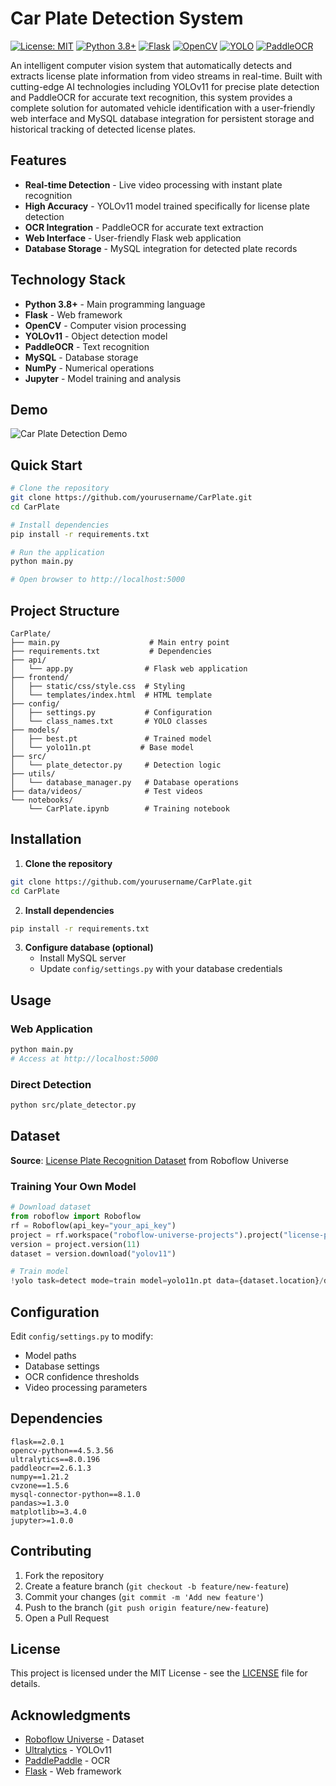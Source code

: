 # Car Plate Detection System

[![License: MIT](https://img.shields.io/badge/License-MIT-yellow.svg)](https://opensource.org/licenses/MIT)
[![Python 3.8+](https://img.shields.io/badge/python-3.8+-blue.svg)](https://www.python.org/downloads/)
[![Flask](https://img.shields.io/badge/Flask-2.0.1-000000.svg)](https://flask.palletsprojects.com/)
[![OpenCV](https://img.shields.io/badge/OpenCV-4.5.3-5C3EE8.svg)](https://opencv.org/)
[![YOLO](https://img.shields.io/badge/YOLO-8.0.196-00FFFF.svg)](https://github.com/ultralytics/ultralytics)
[![PaddleOCR](https://img.shields.io/badge/PaddleOCR-2.6.1-FF6B35.svg)](https://github.com/PaddlePaddle/PaddleOCR)

An intelligent computer vision system that automatically detects and extracts license plate information from video streams in real-time. Built with cutting-edge AI technologies including YOLOv11 for precise plate detection and PaddleOCR for accurate text recognition, this system provides a complete solution for automated vehicle identification with a user-friendly web interface and MySQL database integration for persistent storage and historical tracking of detected license plates.

## Features

- **Real-time Detection** - Live video processing with instant plate recognition
- **High Accuracy** - YOLOv11 model trained specifically for license plate detection
- **OCR Integration** - PaddleOCR for accurate text extraction
- **Web Interface** - User-friendly Flask web application
- **Database Storage** - MySQL integration for detected plate records

## Technology Stack

- **Python 3.8+** - Main programming language
- **Flask** - Web framework
- **OpenCV** - Computer vision processing
- **YOLOv11** - Object detection model
- **PaddleOCR** - Text recognition
- **MySQL** - Database storage
- **NumPy** - Numerical operations
- **Jupyter** - Model training and analysis

## Demo

![Car Plate Detection Demo](video/video.gif)

## Quick Start

```bash
# Clone the repository
git clone https://github.com/yourusername/CarPlate.git
cd CarPlate

# Install dependencies
pip install -r requirements.txt

# Run the application
python main.py

# Open browser to http://localhost:5000
```

## Project Structure

```
CarPlate/
├── main.py                    # Main entry point
├── requirements.txt           # Dependencies
├── api/
│   └── app.py                # Flask web application
├── frontend/
│   ├── static/css/style.css  # Styling
│   └── templates/index.html  # HTML template
├── config/
│   ├── settings.py           # Configuration
│   └── class_names.txt       # YOLO classes
├── models/
│   ├── best.pt               # Trained model
│   └── yolo11n.pt           # Base model
├── src/
│   └── plate_detector.py     # Detection logic
├── utils/
│   └── database_manager.py   # Database operations
├── data/videos/              # Test videos
└── notebooks/
    └── CarPlate.ipynb        # Training notebook
```

## Installation

1. **Clone the repository**
```bash
git clone https://github.com/yourusername/CarPlate.git
cd CarPlate
```

2. **Install dependencies**
```bash
pip install -r requirements.txt
```

3. **Configure database (optional)**
   - Install MySQL server
   - Update `config/settings.py` with your database credentials

## Usage

### Web Application
```bash
python main.py
# Access at http://localhost:5000
```

### Direct Detection
```bash
python src/plate_detector.py
```

## Dataset

**Source**: [License Plate Recognition Dataset](https://universe.roboflow.com/roboflow-universe-projects/license-plate-recognition-rxg4e) from Roboflow Universe

### Training Your Own Model

```python
# Download dataset
from roboflow import Roboflow
rf = Roboflow(api_key="your_api_key")
project = rf.workspace("roboflow-universe-projects").project("license-plate-recognition-rxg4e")
version = project.version(11)
dataset = version.download("yolov11")

# Train model
!yolo task=detect mode=train model=yolo11n.pt data={dataset.location}/data.yaml epochs=50 imgsz=640
```

## Configuration

Edit `config/settings.py` to modify:
- Model paths
- Database settings  
- OCR confidence thresholds
- Video processing parameters

## Dependencies

```
flask==2.0.1
opencv-python==4.5.3.56
ultralytics==8.0.196
paddleocr==2.6.1.3
numpy==1.21.2
cvzone==1.5.6
mysql-connector-python==8.1.0
pandas>=1.3.0
matplotlib>=3.4.0
jupyter>=1.0.0
```

## Contributing

1. Fork the repository
2. Create a feature branch (`git checkout -b feature/new-feature`)
3. Commit your changes (`git commit -m 'Add new feature'`)
4. Push to the branch (`git push origin feature/new-feature`)
5. Open a Pull Request

## License

This project is licensed under the MIT License - see the [LICENSE](LICENSE) file for details.

## Acknowledgments

- [Roboflow Universe](https://universe.roboflow.com/roboflow-universe-projects/license-plate-recognition-rxg4e) - Dataset
- [Ultralytics](https://github.com/ultralytics/ultralytics) - YOLOv11
- [PaddlePaddle](https://github.com/PaddlePaddle/PaddleOCR) - OCR
- [Flask](https://flask.palletsprojects.com/) - Web framework

